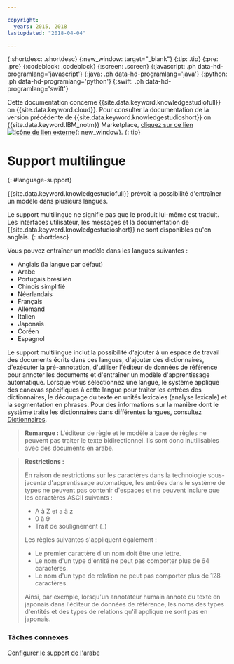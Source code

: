 ```yaml
---

copyright:
  years: 2015, 2018
lastupdated: "2018-04-04"

---
```


{:shortdesc: .shortdesc}
{:new_window: target="_blank"}
{:tip: .tip}
{:pre: .pre}
{:codeblock: .codeblock}
{:screen: .screen}
{:javascript: .ph data-hd-programlang='javascript'}
{:java: .ph data-hd-programlang='java'}
{:python: .ph data-hd-programlang='python'}
{:swift: .ph data-hd-programlang='swift'}

Cette documentation concerne {{site.data.keyword.knowledgestudiofull}} on {{site.data.keyword.cloud}}. Pour consulter la documentation de la version précédente de {{site.data.keyword.knowledgestudioshort}} on {{site.data.keyword.IBM_notm}} Marketplace, [cliquez sur ce lien ![Icône de lien externe](../../icons/launch-glyph.svg "Icône de lien externe")](https://{DomainName}/docs/services/knowledge-studio/language-support.html){: new_window}.
{: tip}

# Support multilingue
{: #language-support}

{{site.data.keyword.knowledgestudiofull}} prévoit la possibilité d'entraîner un modèle dans plusieurs langues.

Le support multilingue ne signifie pas que le produit lui-même est traduit. Les interfaces utilisateur, les messages et la documentation de {{site.data.keyword.knowledgestudioshort}} ne sont disponibles qu'en anglais.
{: shortdesc}

Vous pouvez entraîner un modèle dans les langues suivantes :

- Anglais (la langue par défaut)
- Arabe
- Portugais brésilien
- Chinois simplifié
- Néerlandais
- Français
- Allemand
- Italien
- Japonais
- Coréen
- Espagnol

Le support multilingue inclut la possibilité d'ajouter à un espace de travail des documents écrits dans ces langues, d'ajouter des dictionnaires, d'exécuter la pré-annotation, d'utiliser l'éditeur de données de référence pour annoter les documents et d'entraîner un modèle d'apprentissage automatique. Lorsque vous sélectionnez une langue, le système applique des canevas spécifiques à cette langue pour traiter les entrées des dictionnaires, le découpage du texte en unités lexicales (analyse lexicale) et la segmentation en phrases. Pour des informations sur la manière dont le système traite les dictionnaires dans différentes langues, consultez [Dictionnaires](/docs/services/watson-knowledge-studio/dictionaries.html#wks_dictionaries).

> **Remarque :** L'éditeur de règle et le modèle à base de règles ne peuvent pas traiter le texte bidirectionnel. Ils sont donc inutilisables avec des documents en arabe.

> **Restrictions :**
>
> En raison de restrictions sur les caractères dans la technologie sous-jacente d'apprentissage automatique, les entrées dans le système de types ne peuvent pas contenir d'espaces et ne peuvent inclure que les caractères ASCII suivants :
>
> - A à Z et a à z
> - 0 à 9
> - Trait de soulignement (_)
>
> Les règles suivantes s'appliquent également :
>
> - Le premier caractère d'un nom doit être une lettre.
> - Le nom d'un type d'entité ne peut pas comporter plus de 64 caractères.
> - Le nom d'un type de relation ne peut pas comporter plus de 128 caractères.
>
> Ainsi, par exemple, lorsqu'un annotateur humain annote du texte en japonais dans l'éditeur de données de référence, les noms des types d'entités et des types de relations qu'il applique ne sont pas en japonais.

### Tâches connexes

[Configurer le support de l'arabe](/docs/services/watson-knowledge-studio/language-support-arabic.html)
